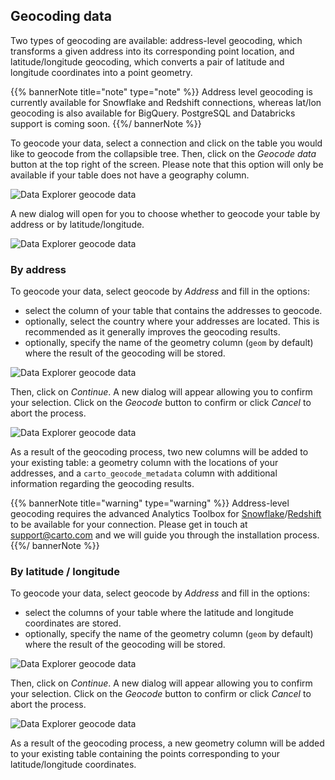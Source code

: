 ## Geocoding data

Two types of geocoding are available: address-level geocoding, which transforms a given address into its corresponding point location, and latitude/longitude geocoding, which converts a pair of latitude and longitude coordinates into a point geometry.

{{% bannerNote title="note" type="note" %}}
Address level geocoding is currently available for Snowflake and Redshift connections, whereas lat/lon geocoding is also available for BigQuery. PostgreSQL and Databricks support is coming soon.
{{%/ bannerNote %}}

To geocode your data, select a connection and click on the table you would like to geocode from the collapsible tree. Then, click on the *Geocode data* button at the top right of the screen. Please note that this option will only be available if your table does not have a geography column.

![Data Explorer geocode data](/img/cloud-native-workspace/data-explorer/de_the_geocode_data_button.png)

A new dialog will open for you to choose whether to geocode your table by address or by latitude/longitude.

![Data Explorer geocode data](/img/cloud-native-workspace/data-explorer/de_the_geocode_latitude_longitude(bq).png)

### By address

To geocode your data, select geocode by *Address* and fill in the options:

* select the column of your table that contains the addresses to geocode.
* optionally, select the country where your addresses are located. This is recommended as it generally improves the geocoding results. 
* optionally, specify the name of the geometry column (`geom` by default) where the result of the geocoding will be stored. 

![Data Explorer geocode data](/img/cloud-native-workspace/data-explorer/de_the_geocode_address(sf).png)

Then, click on *Continue*. A new dialog will appear allowing you to confirm your selection. Click on the *Geocode* button to confirm or click *Cancel* to abort the process.

![Data Explorer geocode data](/img/cloud-native-workspace/data-explorer/de_the_geocode_address_ok(sf).png)

As a result of the geocoding process, two new columns will be added to your existing table: a geometry column with the locations of your addresses, and a `carto_geocode_metadata` column with additional information regarding the geocoding results.

{{% bannerNote title="warning" type="warning" %}}
Address-level geocoding requires the advanced Analytics Toolbox for [Snowflake](/analytics-toolbox-snowflake)/[Redshift](/analytics-toolbox-redshift) to be available for your connection. Please get in touch at support@carto.com and we will guide you through the installation process.
{{%/ bannerNote %}}

### By latitude / longitude

To geocode your data, select geocode by *Address* and fill in the options:

* select the columns of your table where the latitude and longitude coordinates are stored. 
* optionally, specify the name of the geometry column (`geom` by default) where the result of the geocoding will be stored.

![Data Explorer geocode data](/img/cloud-native-workspace/data-explorer/de_the_geocode_latitude_longitude(bq).png)

Then, click on *Continue*. A new dialog will appear allowing you to confirm your selection. Click on the *Geocode* button to confirm or click *Cancel* to abort the process.

![Data Explorer geocode data](/img/cloud-native-workspace/data-explorer/de_the_geocode_address_ok(bq).png)

As a result of the geocoding process, a new geometry column will be added to your existing table containing the points corresponding to your latitude/longitude coordinates.

